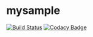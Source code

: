 # mysample
[![Build Status](https://travis-ci.org/jeyanandhini/mysample.svg?branch=master)](https://travis-ci.org/jeyanandhini/mysample)
[![Codacy Badge](https://api.codacy.com/project/badge/Grade/131b01ab6bc240fc93acaa8bd5f8cb25)](https://www.codacy.com/app/jeyanandhini/mysample?utm_source=github.com&amp;utm_medium=referral&amp;utm_content=jeyanandhini/mysample&amp;utm_campaign=Badge_Grade)
